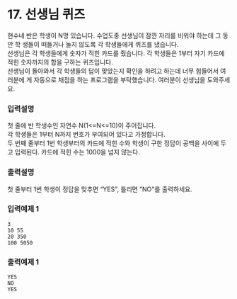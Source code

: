 # 17. 선생님 퀴즈

현수네 반은 학생이 N명 있습니다. 수업도중 선생님이 잠깐 자리를 비워야 하는데 그 동안 학 생들이 떠들거나 놀지 않도록 각 학생들에게 퀴즈를 냈습니다.<br>
선생님은 각 학생들에게 숫자가 적힌 카드를 줬습니다. 각 학생들은 1부터 자기 카드에 적힌 숫자까지의 합을 구하는 퀴즈입니다.<br>
선생님이 돌아와서 각 학생들의 답이 맞았는지 확인을 하려고 하는데 너무 힘들어서 여러분에 게 자동으로 채점을 하는 프로그램을 부탁했습니다. 여러분이 선생님을 도와주세요.

### 입력설명

첫 줄에 반 학생수인 자연수 N(1<=N<=10)이 주어집니다. <br>
각 학생들은 1부터 N까지 번호가 부여되어 있다고 가정합니다.<br>
두 번째 줄부터 1번 학생부터의 카드에 적힌 수와 학생이 구한 정답이 공백을 사이에 두고 입력된다. 카드에 적힌 수는 1000을 넘지 않는다.

### 출력설명

첫 줄부터 1번 학생이 정답을 맞추면 “YES", 틀리면 ”NO"를 출력하세요.

### 입력예제 1

```text
3
10 55
20 350
100 5050
```

### 출력예제 1

```text
YES
NO
YES
```